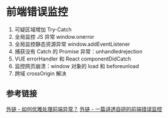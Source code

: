 # 前端错误监控

1. 可疑区域增加 Try-Catch
2. 全局监控 JS 异常 window.onerror
3. 全局监控静态资源异常 window.addEventListener
4. 捕获没有 Catch 的 Promise 异常：unhandledrejection
5. VUE errorHandler 和 React componentDidCatch
6. 监控网页崩溃：window 对象的 load 和 beforeunload
7. 跨域 crossOrigin 解决

## 参考链接

[外链 - 如何优雅处理前端异常？](http://jartto.wang/2018/11/20/js-exception-handling/index.html)
[外链 - 一篇讲透自研的前端错误监控](https://juejin.cn/post/6987681953424080926#heading-25)

